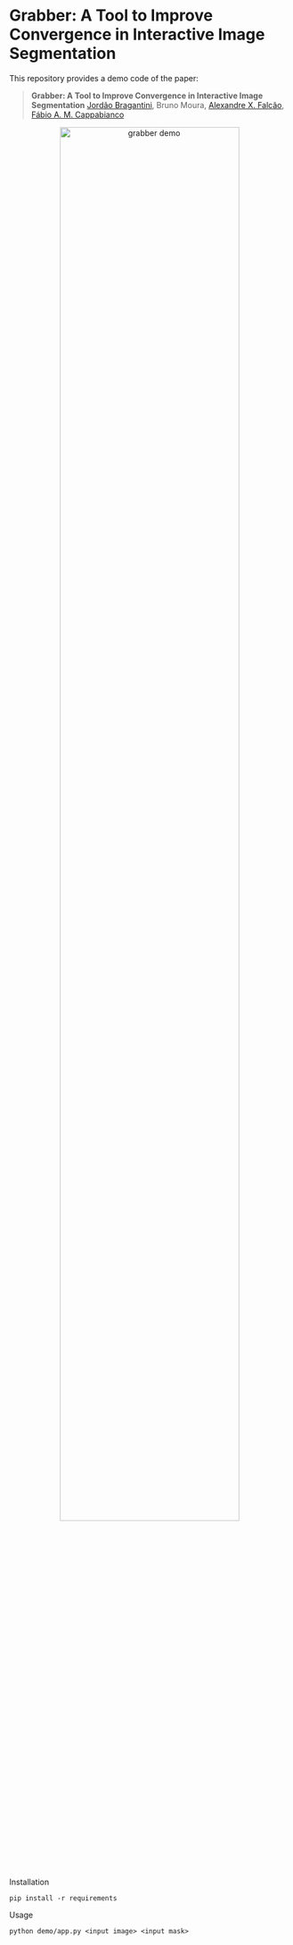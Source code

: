 # Grabber: A Tool to Improve Convergence in Interactive Image Segmentation

This repository provides a demo code of the paper:
> **Grabber: A Tool to Improve Convergence in Interactive Image Segmentation**
> [Jordão Bragantini](https://jookuma.github.io/), Bruno Moura, [Alexandre X. Falcão](http://lids.ic.unicamp.br/), [Fábio A. M. Cappabianco](https://scholar.google.com/citations?user=qmH9VEEAAAAJ&hl=en&oi=ao)

<p align="center">
  <img src="./images/demo.gif" alt="grabber demo" width="80%"/>
  </a>
</p>

Installation

```shell script
pip install -r requirements
```

Usage

```shell script
python demo/app.py <input image> <input mask>
```
